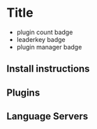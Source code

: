 # Title
- plugin count badge
- leaderkey badge
- plugin manager badge

## Install instructions

## Plugins

## Language Servers
